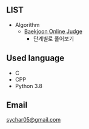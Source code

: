 ## LIST 

- Algorithm
    - [Baekjoon Online Judge](https://www.acmicpc.net/) 
        - 단계별로 풀어보기


## Used language

- C
- CPP
- Python 3.8

## Email

[sychar05@gmail.com](https://mail.google.com/mail/u/0/?view=cm&fs=1&tf=1&source=mailto&to=sychar05@gmail.com)
